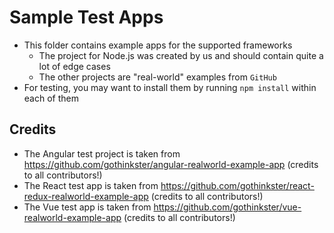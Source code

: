 # Sample Test Apps

* This folder contains example apps for the supported frameworks
    - The project for Node.js was created by us and should contain quite a lot of edge cases
    - The other projects are "real-world" examples from `GitHub`
* For testing, you may want to install them by running `npm install` within each of them

## Credits

* The Angular test project is taken from https://github.com/gothinkster/angular-realworld-example-app (credits to all contributors!)
* The React test app is taken from https://github.com/gothinkster/react-redux-realworld-example-app (credits to all contributors!)
* The Vue test app is taken from https://github.com/gothinkster/vue-realworld-example-app (credits to all contributors!)
